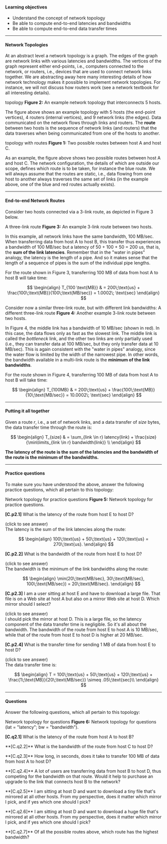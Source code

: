 
#### Learning objectives

- Understand the concept of network topology
- Be able to compute end-to-end latencies and bandwidths
- Be able to compute end-to-end data transfer times

---

#### Network Topologies 

At an abstract level a network topology is a graph.  The edges of the graph
are network links with various latencies and bandwidths.  The vertices of
the graph represent either end-points, i.e., computers connected to the
network, or routers, i.e., devices that are used to connect network links
together.  We are abstracting away here many interesting details of how
network technology makes it possible to implement network topologies. For
instance, we will not discuss how routers work (see a network textbook for 
all interesting details).

<object class="figure" type="image/svg+xml" data="{{ site.baseurl }}/public/img/networking_fundamentals/topology.svg">topology</object>
<b>Figure 2:</b> An example network topology that interconnects 5 hosts.

The figure above shows an example topology with 5 hosts (the end-point vertices), 4
routers (internal vertices), and 9 network links (the edges). Data communicated on the
network flows through links and routers. The **route** between
two hosts is the sequence of network links (and routers) that the data traverses when 
being communicated from one of the hosts to another. 

<object class="figure" type="image/svg+xml" data="{{ site.baseurl }}/public/img/networking_fundamentals/topology_routes.svg">topology with routes</object>
<b>Figure 1:</b> Two possible routes between host A and host C.

As an example, the figure above shows two possible routes between host A
and host C. The network configuration, the details of which are outside our
scope, defines which route is to be taken, for instance the blue
route.  We will always assume that the routes are static, i.e., data
flowing from one host to another always traverses the same set of links (in the example above, 
one of the blue and red routes actually exists). 

----

#### End-to-end Network Routes

Consider two hosts connected via a 3-link route, as depicted in Figure 3 below. 

<object class="figure" type="image/svg+xml" data="{{ site.baseurl }}/public/img/networking_fundamentals/scenario_1.svg">A three-link route</object>
<b>Figure 3:</b> An example 3-link route between two hosts.

In this example, all network links have the same bandwidth, 100 MB/sec.
When transferring data from host A to host B, this transfer thus experiences
a bandwidth of 100 MB/sec but a latency of 50 + 100 + 50 = 200 us, that is,
the **sum of the link latencies**. Remember that in the
"water in pipes" analogy, the latency is the length of a pipe. And so it
makes sense that the length of a sequence of pipes is the sum of the
individual pipe lengths. 

For the route shown in Figure 3, transferring 100 MB of data from
host A to host B will take time:

$$
\begin{align}
T_{100 \text{MB}} & = 200\;\text{us} + \frac{100\;\text{MB}}{100\;\text{MB/sec}} = 1.0002\; \text{sec}
\end{align}
$$


Consider now a similar three-link route, but with different link bandwidths:
<object class="figure" type="image/svg+xml" data="{{ site.baseurl }}/public/img/networking_fundamentals/scenario_2.svg">A different three-link route</object>
<b>Figure 4:</b> Another example 3-link route between two hosts.

In Figure 4, the middle link has a bandwidth of 10 MB/sec (shown in red).
In this case, the data flows only as fast as the slowest link. The middle
link is called the *bottleneck* link, and the other two links are only
partially used (i.e., they can transfer data at 100 MB/sec, but they only
transfer data at 10 MB/sec). This is again consistent with the "water in pipes"
analogy, since the water flow is limited by the width of the narrowest pipe. 
In other words, the bandwidth available in a multi-link route is the **minimum
of the link bandwidths**. 

For the route shown in Figure 4, transferring 100 MB of data from
host A to host B will take time:

$$
\begin{align}
T_{100MB} & = 200\;\text{us} + \frac{100\;\text{MB}}{10\;\text{MB/sec}} = 10.0002\; \text{sec}
\end{align}
$$

----

#### Putting it all together

Given a route *r*, i.e., a set of network links, and a data transfer of *size* bytes,
the data transfer time through the route is:

$$
\begin{align}
T_{size} & = \sum_{link \in r} latency(link) + \frac{size}{\min\limits_{link \in r} bandwidth(link)} \\
\end{align}
$$

**The latency of the route is the sum of the latencies and the bandwidth of the route
is the minimum of the bandwidths.** 

----

#### Practice questions

To make sure you have understood the above, answer the following practice
questions, which all pertain to this topology:

<object class="figure" type="image/svg+xml" data="{{ site.baseurl }}/public/img/networking_fundamentals/topology_practice.svg">Network topology for practice questions</object>
<b>Figure 5:</b> Network topology for practice questions.


**[C.p2.1]** What is the latency of the route from host E to host D?
<div class="ui accordion fluid">
  <div class="title">
    <i class="dropdown icon"></i>
    (click to see answer)
  </div>
  <div markdown="1" class="ui segment content answer-frame">
The latency is the sum of the link latencies along the route:

$$
\begin{align}
100\;\text{us} + 50\;\text{us} + 120\;\text{us} = 270\;\text{us}.
\end{align}
$$
  </div>
</div>

<p> </p>

**[C.p2.2]** What is the bandwidth of the route from host E to host D?
<div class="ui accordion fluid">
  <div class=" title">
    <i class="dropdown icon"></i>
    (click to see answer)
  </div>
  <div markdown="1" class="ui segment content answer-frame">
The bandwidth is the minimum of the link bandwidths along the route:

$$
\begin{align}
\min(20\;\text{MB/sec}, 30\;\text{MB/sec}, 100\;\text{MB/sec}) = 20\;\text{MB/sec}.
\end{align}
$$
  </div>
</div>

<p> </p>

**[C.p2.3]** I am a user sitting at host E and have to download a large file. That file is on a Web site at host A but also on a mirror Web site at host D.  Which mirror should I select?
<div class="ui accordion fluid">
  <div class=" title">
    <i class="dropdown icon"></i>
    (click to see answer)
  </div>
  <div markdown="1" class="ui segment content">
   I should pick the mirror at host D. This is a large file, so the latency
   component of the data transfer time is negligible. So it's all about the
   bandwidth. The bandwidth of the route from host E to host A is 10
   MB/sec, while that of the route from host E to host D is higher at 20 MB/sec. 

  </div>
</div>

<p> </p>

**[C.p2.4]** What is the transfer time for sending 1 MB of data from host E to host D?
<div class="ui accordion fluid">
  <div class=" title">
    <i class="dropdown icon"></i>
    (click to see answer)
  </div>
  <div markdown="1" class="ui segment content answer-frame">
The data transfer time is:

$$ 
\begin{align}
T = 100\;\text{us} + 50\;\text{us} + 120\;\text{us} + \frac{1\;\text{MB}}{20\;\text{MB/sec}} \simeq .05\;\text{sec}\\
\end{align}
$$
  </div>
</div>

<p> </p>

---

#### Questions

Answer the following questions, which all pertain to this topology:

<object class="figure" type="image/svg+xml" data="{{ site.baseurl }}/public/img/networking_fundamentals/topology_questions.svg">Network topology for questions</object>
<b>Figure 6:</b> Network topology for questions (lat = "latency"; bw = "bandwidth").


**[C.q2.1]** What is the latency of the route from host A to host B?

<p></p>
**[C.q2.2]** What is the bandwidth of the route from host C to host D?

<p></p>
**[C.q2.3]** How long, in seconds, does it take to transfer 100 MB of
  data from host A to host D?

<p></p>
**[C.q2.4]** A lot of users are transferring data from host B to host D,
thus competing for the bandwidth on that route. Would it help to 
purchase an upgrade to the link that connects host B to the network?

<p></p>
**[C.q2.5]** I am sitting at host D and want to download a tiny file that's mirrored at all other hosts. 
From my perspective, does it matter which mirror I pick, and if yes which one should I pick?

<p></p>
**[C.q2.6]** I am sitting at host D and want to download a huge file
that's mirrored at all other hosts.  From my perspective, does it matter which mirror I pick,
and if yes which one should I pick?

<p></p>
**[C.q2.7]** Of all the possible routes above, which route has the highest bandwidth?
